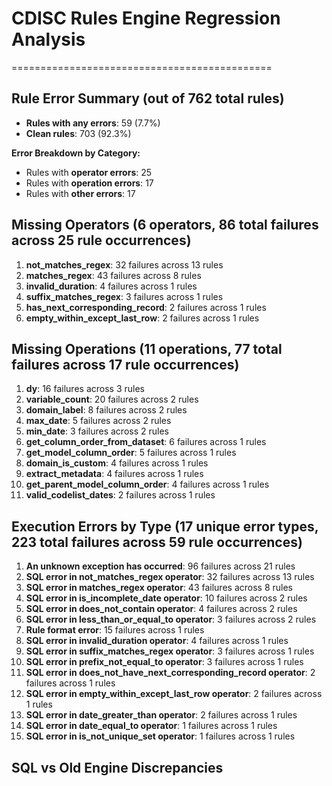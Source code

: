 # CDISC Rules Engine Regression Analysis

=============================================

## Rule Error Summary (out of 762 total rules)

- **Rules with any errors**: 59 (7.7%)
- **Clean rules**: 703 (92.3%)

**Error Breakdown by Category:**

- Rules with **operator errors**: 25
- Rules with **operation errors**: 17
- Rules with **other errors**: 17

## Missing Operators (6 operators, 86 total failures across 25 rule occurrences)

1.  **not_matches_regex**: 32 failures across 13 rules
2.  **matches_regex**: 43 failures across 8 rules
3.  **invalid_duration**: 4 failures across 1 rules
4.  **suffix_matches_regex**: 3 failures across 1 rules
5.  **has_next_corresponding_record**: 2 failures across 1 rules
6.  **empty_within_except_last_row**: 2 failures across 1 rules

## Missing Operations (11 operations, 77 total failures across 17 rule occurrences)

1.  **dy**: 16 failures across 3 rules
2.  **variable_count**: 20 failures across 2 rules
3.  **domain_label**: 8 failures across 2 rules
4.  **max_date**: 5 failures across 2 rules
5.  **min_date**: 3 failures across 2 rules
6.  **get_column_order_from_dataset**: 6 failures across 1 rules
7.  **get_model_column_order**: 5 failures across 1 rules
8.  **domain_is_custom**: 4 failures across 1 rules
9.  **extract_metadata**: 4 failures across 1 rules
10. **get_parent_model_column_order**: 4 failures across 1 rules
11. **valid_codelist_dates**: 2 failures across 1 rules

## Execution Errors by Type (17 unique error types, 223 total failures across 59 rule occurrences)

1.  **An unknown exception has occurred**: 96 failures across 21 rules
2.  **SQL error in not_matches_regex operator**: 32 failures across 13 rules
3.  **SQL error in matches_regex operator**: 43 failures across 8 rules
4.  **SQL error in is_incomplete_date operator**: 10 failures across 2 rules
5.  **SQL error in does_not_contain operator**: 4 failures across 2 rules
6.  **SQL error in less_than_or_equal_to operator**: 3 failures across 2 rules
7.  **Rule format error**: 15 failures across 1 rules
8.  **SQL error in invalid_duration operator**: 4 failures across 1 rules
9.  **SQL error in suffix_matches_regex operator**: 3 failures across 1 rules
10. **SQL error in prefix_not_equal_to operator**: 3 failures across 1 rules
11. **SQL error in does_not_have_next_corresponding_record operator**: 2 failures across 1 rules
12. **SQL error in empty_within_except_last_row operator**: 2 failures across 1 rules
13. **SQL error in date_greater_than operator**: 2 failures across 1 rules
14. **SQL error in date_equal_to operator**: 1 failures across 1 rules
15. **SQL error in is_not_unique_set operator**: 1 failures across 1 rules

## SQL vs Old Engine Discrepancies
